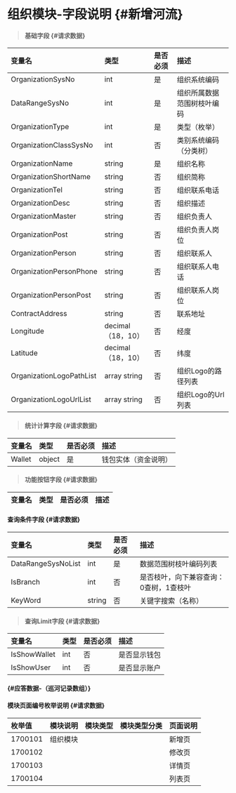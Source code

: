 # 组织模块-字段说明 {#新增河流}

> #### 基础字段 {#请求数据}

| 变量名 | 类型 | 是否必须 | 描述 |
| :--- | :--- | :--- | :--- |
| OrganizationSysNo | int | 是 | 组织系统编码 |
| DataRangeSysNo | int | 是 | 组织所属数据范围树枝叶编码 |
| OrganizationType | int | 是 | 类型（枚举） |
| OrganizationClassSysNo | int | 否 | 类别系统编码（分类树） |
| OrganizationName | string | 是 | 组织名称 |
| OrganizationShortName | string | 否 | 组织简称 |
| OrganizationTel | string | 否 | 组织联系电话 |
| OrganizationDesc | string | 否 | 组织描述 |
| OrganizationMaster | string | 否 | 组织负责人 |
| OrganizationPost | string | 否 | 组织负责人岗位 |
| OrganizationPerson | string | 否 | 组织联系人 |
| OrganizationPersonPhone | string | 否 | 组织联系人电话 |
| OrganizationPersonPost | string | 否 | 组织联系人岗位 |
| ContractAddress | string | 否 | 联系地址 |
| Longitude | decimal（18，10） | 否 | 经度 |
| Latitude | decimal（18，10） | 否 | 纬度 |
| OrganizationLogoPathList | array string | 否 | 组织Logo的路径列表 |
| OrganizationLogoUrlList | array string | 否 | 组织Logo的Url列表 |

> #### 统计计算字段 {#请求数据}

| 变量名 | 类型 | 是否必须 | 描述 |
| :--- | :--- | :--- | :--- |
| Wallet | object | 是 | 钱包实体（资金说明） |

> #### 功能按钮字段 {#请求数据}

| 变量名 | 类型 | 是否必须 | 描述 |
| :--- | :--- | :--- | :--- |


#### 查询条件字段 {#请求数据}

| 变量名 | 类型 | 是否必须 | 描述 |
| :--- | :--- | :--- | :--- |
| DataRangeSysNoList | int | 是 | 数据范围树枝叶编码列表 |
| IsBranch | int | 否 | 是否枝叶，向下兼容查询：0查树，1查枝叶 |
| KeyWord | string | 否 | 关键字搜索（名称） |

> #### 查询Limit字段 {#请求数据}

| 变量名 | 类型 | 是否必须 | 描述 |
| :--- | :--- | :--- | :--- |
| IsShowWallet | int | 否 | 是否显示钱包 |
| IsShowUser | int | 否 | 是否显示账户 |

####  {#应答数据-（巡河记录数组）}

#### 模块页面编号枚举说明 {#请求数据}

| 枚举值 | 模块说明 | 模块类型 | 模块类型分类 | 页面说明 |
| :--- | :--- | :--- | :--- | :--- |
| 1700101 | 组织模块 |  |  | 新增页 |
| 1700102 |  |  |  | 修改页 |
| 1700103 |  |  |  | 详情页 |
| 1700104 |  |  |  | 列表页 |



